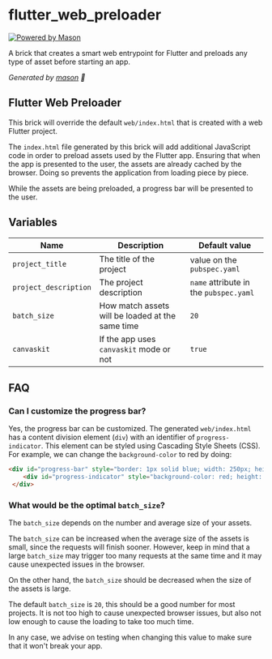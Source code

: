 # flutter_web_preloader

[![Powered by Mason](https://img.shields.io/endpoint?url=https%3A%2F%2Ftinyurl.com%2Fmason-badge)](https://github.com/felangel/mason)

A brick that creates a smart web entrypoint for Flutter and preloads any type of asset before starting an app.

_Generated by [mason][1] 🧱_

## Flutter Web Preloader

This brick will override the default `web/index.html` that is created with a web Flutter project.

The `index.html` file generated by this brick will add additional JavaScript code
in order to preload assets used by the Flutter app. Ensuring that when the app is
presented to the user, the assets are already cached by the browser. Doing so prevents
the application from loading piece by piece.

While the assets are being preloaded, a progress bar will be presented
to the user.

## Variables

| Name | Description | Default value |
| ------|------------------|-------------- |
|`project_title`| The title of the project | value on the `pubspec.yaml`|
| `project_description`| The project description |`name` attribute in the `pubspec.yaml`|
| `batch_size`| How match assets will be loaded at the same time | `20`|
| `canvaskit`| If the app uses `canvaskit` mode or not |`true`|

## FAQ

### Can I customize the progress bar?

Yes, the progress bar can be customized. The generated `web/index.html` has a content division element (`div`) with an identifier of `progress-indicator`. This element can be styled using Cascading Style Sheets (CSS).
For example, we can change the `background-color` to red by doing:

```html
<div id="progress-bar" style="border: 1px solid blue; width: 250px; height: 50px;">
    <div id="progress-indicator" style="background-color: red; height: 100%; width: 0%;"></div>
 </div>
```

### What would be the optimal `batch_size`?

The `batch_size` depends on the number and average size of your assets. 

The `batch_size` can be increased when the average size of the assets is small, since the requests will finish sooner.  However, keep in mind that a large `batch_size` may trigger too many requests at the same time and it may cause unexpected issues in the browser. 

On the other hand, the `batch_size` should be decreased when the size of the assets is large.

The default `batch_size` is `20`, this should be a good number for most projects. It is not too high to cause unexpected browser issues, but also not low enough to cause the loading to take too much time.

In any case, we advise on testing when changing this value to make sure that it
won't break your app.


[1]: https://github.com/felangel/mason
